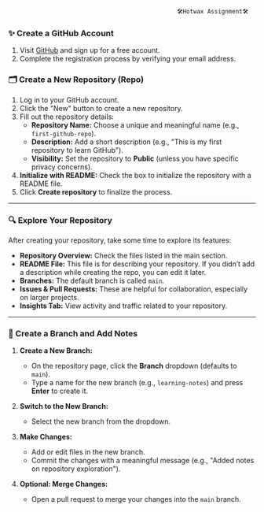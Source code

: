                                                    🛠️Hotwax Assignment🛠️



### ✨ Create a GitHub Account
1. Visit [GitHub](https://github.com) and sign up for a free account.
2. Complete the registration process by verifying your email address.

### 🗂️ Create a New Repository (Repo)
1. Log in to your GitHub account.
2. Click the "New" button to create a new repository.
3. Fill out the repository details:
   - **Repository Name:** Choose a unique and meaningful name (e.g., `first-github-repo`).
   - **Description:** Add a short description (e.g., "This is my first repository to learn GitHub").
   - **Visibility:** Set the repository to **Public** (unless you have specific privacy concerns).
4. **Initialize with README:** Check the box to initialize the repository with a README file.
5. Click **Create repository** to finalize the process.

---

### 🔍 Explore Your Repository
After creating your repository, take some time to explore its features:
- **Repository Overview:** Check the files listed in the main section.
- **README File:** This file is for describing your repository. If you didn’t add a description while creating the repo, you can edit it later.
- **Branches:** The default branch is called `main`.
- **Issues & Pull Requests:** These are helpful for collaboration, especially on larger projects.
- **Insights Tab:** View activity and traffic related to your repository.

---

### 🌿 Create a Branch and Add Notes
1. **Create a New Branch:**
   - On the repository page, click the **Branch** dropdown (defaults to `main`).
   - Type a name for the new branch (e.g., `learning-notes`) and press **Enter** to create it.

2. **Switch to the New Branch:**
   - Select the new branch from the dropdown.

3. **Make Changes:**
   - Add or edit files in the new branch.
   - Commit the changes with a meaningful message (e.g., "Added notes on repository exploration").

4. **Optional: Merge Changes:**
   - Open a pull request to merge your changes into the `main` branch.




